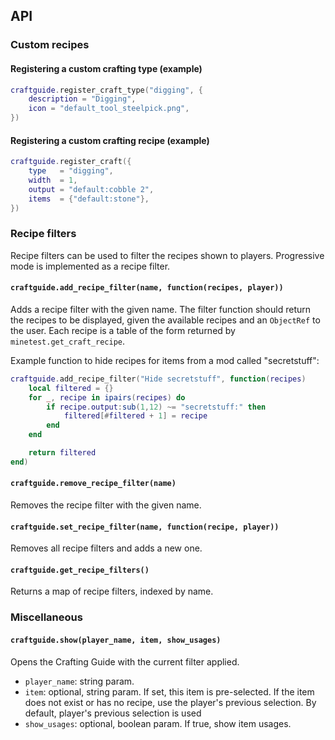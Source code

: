 ## API

### Custom recipes

#### Registering a custom crafting type (example)

```Lua
craftguide.register_craft_type("digging", {
	description = "Digging",
	icon = "default_tool_steelpick.png",
})
```

#### Registering a custom crafting recipe (example)

```Lua
craftguide.register_craft({
	type   = "digging",
	width  = 1,
	output = "default:cobble 2",
	items  = {"default:stone"},
})
```

### Recipe filters

Recipe filters can be used to filter the recipes shown to players. Progressive
mode is implemented as a recipe filter.

#### `craftguide.add_recipe_filter(name, function(recipes, player))`

Adds a recipe filter with the given name. The filter function should return the
recipes to be displayed, given the available recipes and an `ObjectRef` to the
user. Each recipe is a table of the form returned by
`minetest.get_craft_recipe`.

Example function to hide recipes for items from a mod called "secretstuff":

```lua
craftguide.add_recipe_filter("Hide secretstuff", function(recipes)
	local filtered = {}
	for _, recipe in ipairs(recipes) do
		if recipe.output:sub(1,12) ~= "secretstuff:" then
			filtered[#filtered + 1] = recipe
		end
	end

	return filtered
end)
```

#### `craftguide.remove_recipe_filter(name)`

Removes the recipe filter with the given name.

#### `craftguide.set_recipe_filter(name, function(recipe, player))`

Removes all recipe filters and adds a new one.

#### `craftguide.get_recipe_filters()`

Returns a map of recipe filters, indexed by name.

### Miscellaneous

#### `craftguide.show(player_name, item, show_usages)`

Opens the Crafting Guide with the current filter applied.

   * `player_name`: string param.
   * `item`: optional, string param. If set, this item is pre-selected. If the item does not exist or has no recipe, use the player's previous selection. By default, player's previous selection is used
   * `show_usages`: optional, boolean param. If true, show item usages.
